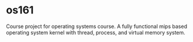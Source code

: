 # os161
Course project for operating systems course.
A fully functional mips based operating system kernel with thread, process, and virtual memory system.
